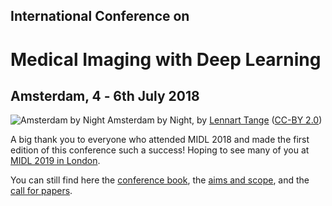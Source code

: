 <h2 class="midl">International Conference on</h2>
<h1 class="midl">Medical&nbsp;Imaging with Deep&nbsp;Learning</h1>
<h2 class="centered">Amsterdam, 4 ‑ 6th July 2018</h2>

<p class="primary-photo centered">
    <img alt="Amsterdam by Night" src="/images/amsterdam-by-night.jpg">
    <span class="credits">
        Amsterdam by Night, by <a href="https://www.flickr.com/photos/lennartt">Lennart Tange</a>
        (<a href="https://creativecommons.org/licenses/by/2.0/">CC-BY 2.0</a>)
    </span>
</p>

A big thank you to everyone who attended MIDL 2018 and made the first edition of this conference such a success!
Hoping to see many of you at [MIDL 2019 in London](https://2019.midl.io).

You can still find here the [conference book](/conference_book.pdf), the [aims and scope](/aims-and-scope.html), and the
[call for papers](/call-for-papers.html).